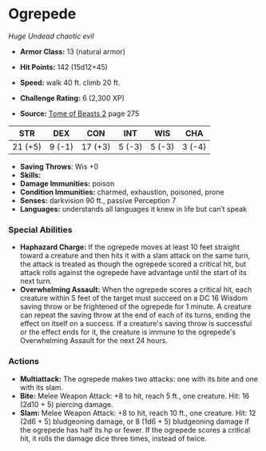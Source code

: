 # Ogrepede

*Huge* *Undead* *chaotic evil*

- **Armor Class:** 13 (natural armor)
- **Hit Points:** 142 (15d12+45)
- **Speed:** walk 40 ft. climb 20 ft.

- **Challenge Rating:** 6 (2,300 XP)
- **Source:** [Tome of Beasts 2](https://koboldpress.com/kpstore/product/tome-of-beasts-2-for-5th-edition) page 275

| STR | DEX | CON | INT | WIS | CHA |
| --- | --- | --- | --- | --- | --- |
| 21 (+5) | 9 (-1) | 17 (+3) | 5 (-3) | 5 (-3) | 3 (-4) |

- **Saving Throws**: Wis +0
- **Skills:** 
- **Damage Immunities:** poison
- **Condition Immunities:** charmed, exhaustion, poisoned, prone
- **Senses:** darkvision 90 ft., passive Perception 7
- **Languages:** understands all languages it knew in life but can’t speak

### Special Abilities

- **Haphazard Charge:** If the ogrepede moves at least 10 feet straight toward a creature and then hits it with a slam attack on the same turn, the attack is treated as though the ogrepede scored a critical hit, but attack rolls against the ogrepede have advantage until the start of its next turn.
- **Overwhelming Assault:** When the ogrepede scores a critical hit, each creature within 5 feet of the target must succeed on a DC 16 Wisdom saving throw or be frightened of the ogrepede for 1 minute. A creature can repeat the saving throw at the end of each of its turns, ending the effect on itself on a success. If a creature's saving throw is successful or the effect ends for it, the creature is immune to the ogrepede's Overwhelming Assault for the next 24 hours.

### Actions

- **Multiattack:** The ogrepede makes two attacks: one with its bite and one with its slam.
- **Bite:** Melee Weapon Attack: +8 to hit, reach 5 ft., one creature. Hit: 16 (2d10 + 5) piercing damage.
- **Slam:** Melee Weapon Attack: +8 to hit, reach 10 ft., one creature. Hit: 12 (2d6 + 5) bludgeoning damage, or 8 (1d6 + 5) bludgeoning damage if the ogrepede has half its hp or fewer. If the ogrepede scores a critical hit, it rolls the damage dice three times, instead of twice.


